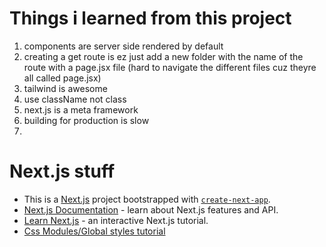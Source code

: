 # Things i learned from this project
1. components are server side rendered by default
2. creating a get route is ez just add a new folder with the name of the route with a page.jsx file (hard to navigate the different files cuz theyre all called page.jsx)
3. tailwind is awesome 
4. use className not class
5. next.js is a meta framework
6. building for production is slow
7.
































# Next.js stuff
- This is a [Next.js](https://nextjs.org/) project bootstrapped with [`create-next-app`](https://github.com/vercel/next.js/tree/canary/packages/create-next-app).
- [Next.js Documentation](https://nextjs.org/docs) - learn about Next.js features and API.
- [Learn Next.js](https://nextjs.org/learn) - an interactive Next.js tutorial.
- [Css Modules/Global styles tutorial](https://nextjs.org/docs/app/building-your-application/styling/css-modules)